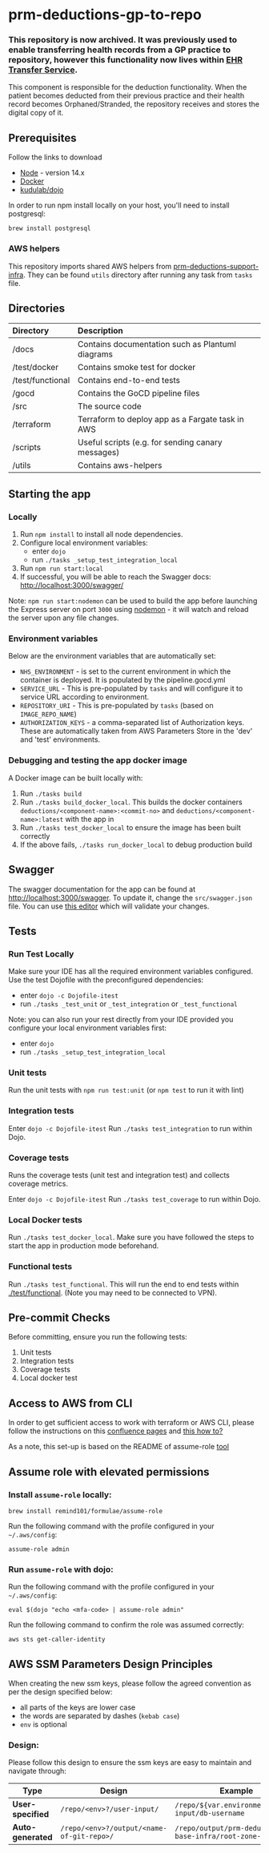 # prm-deductions-gp-to-repo 
### This repository is now archived. It was previously used to enable transferring health records from a GP practice to repository, however this functionality now lives within [EHR Transfer Service](https://github.com/nhsconnect/prm-repo-ehr-transfer-service).

This component is responsible for the deduction functionality.
When the patient becomes deducted from their previous practice and their health record becomes Orphaned/Stranded, the repository receives and stores the digital copy of it.

## Prerequisites

Follow the links to download

- [Node](https://nodejs.org/en/download/package-manager/#nvm) - version 14.x
- [Docker](https://docs.docker.com/install/)
- [kudulab/dojo](https://github.com/kudulab/dojo#installation)

In order to run npm install locally on your host, you'll need to install postgresql:
```
brew install postgresql
```

### AWS helpers

This repository imports shared AWS helpers from [prm-deductions-support-infra](https://github.com/nhsconnect/prm-deductions-support-infra/).
They can be found `utils` directory after running any task from `tasks` file.


## Directories

| Directory         | Description                                       |
| :---------------- | :------------------------------------------------ |
| /docs             | Contains documentation such as Plantuml diagrams  |
| /test/docker      | Contains smoke test for docker                    |
| /test/functional  | Contains end-to-end tests                         |
| /gocd             | Contains the GoCD pipeline files                  |
| /src              | The source code                                   |
| /terraform        | Terraform to deploy app as a Fargate task in AWS  |
| /scripts          | Useful scripts (e.g. for sending canary messages) |
| /utils            | Contains aws-helpers                              |


## Starting the app

### Locally

1. Run `npm install` to install all node dependencies.
2. Configure local environment variables:
   - enter `dojo`
   - run `./tasks _setup_test_integration_local`
3. Run `npm run start:local`
4. If successful, you will be able to reach the Swagger docs: [http://localhost:3000/swagger/](http://localhost:3000/swagger/)

Note: `npm run start:nodemon` can be used to build the app before launching the Express server on port `3000` using [nodemon](https://www.npmjs.com/package/nodemon) - it will watch and reload the server upon any file changes.

### Environment variables

Below are the environment variables that are automatically set:

- `NHS_ENVIRONMENT` - is set to the current environment in which the container is deployed. It is populated by the pipeline.gocd.yml
- `SERVICE_URL` - This is pre-populated by `tasks` and will configure it to service URL according to environment.
- `REPOSITORY_URI` - This is pre-populated by `tasks` (based on `IMAGE_REPO_NAME`)
- `AUTHORIZATION_KEYS` - a comma-separated list of Authorization keys. These are automatically taken from AWS Parameters Store in the 'dev' and 'test' environments.

### Debugging and testing the app docker image

A Docker image can be built locally with:

1. Run `./tasks build`
2. Run `./tasks build_docker_local`. This builds the docker containers `deductions/<component-name>:<commit-no>` and `deductions/<component-name>:latest` with the app in
3. Run `./tasks test_docker_local` to ensure the image has been built correctly
4. If the above fails, `./tasks run_docker_local` to debug production build

## Swagger

The swagger documentation for the app can be found at [http://localhost:3000/swagger](http://localhost:3000/swagger). To update it, change the
`src/swagger.json` file. You can use [this editor](https://editor.swagger.io/) which will validate your changes.

## Tests

### Run Test Locally

Make sure your IDE has all the required environment variables configured.
Use the test Dojofile with the preconfigured dependencies:
- enter `dojo -c Dojofile-itest`
- run `./tasks _test_unit` or `_test_integration` or `_test_functional`

Note: you can also run your rest directly from your IDE provided you configure your local environment variables first:
- enter `dojo`
- run `./tasks _setup_test_integration_local`

### Unit tests

Run the unit tests with `npm run test:unit` (or `npm test` to run it with lint)

### Integration tests
Enter `dojo -c Dojofile-itest`
Run `./tasks test_integration` to run within Dojo.

### Coverage tests
Runs the coverage tests (unit test and integration test) and collects coverage metrics.

Enter `dojo -c Dojofile-itest`
Run `./tasks test_coverage` to run within Dojo.

### Local Docker tests

Run `./tasks test_docker_local`. Make sure you have followed the steps to start the app in production mode beforehand.

### Functional tests

Run `./tasks test_functional`. This will run the end to end tests within [./test/functional](./test/functional). (Note you may need to be connected to VPN).

## Pre-commit Checks

Before committing, ensure you run the following tests:

1. Unit tests
2. Integration tests
3. Coverage tests
4. Local docker test

## Access to AWS from CLI

In order to get sufficient access to work with terraform or AWS CLI, please follow the instructions on this [confluence pages](https://gpitbjss.atlassian.net/wiki/spaces/TW/pages/11384160276/AWS+Accounts+and+Roles)
and [this how to?](https://gpitbjss.atlassian.net/wiki/spaces/TW/pages/11286020174/How+to+set+up+access+to+AWS+from+CLI)

As a note, this set-up is based on the README of assume-role [tool](https://github.com/remind101/assume-role)

## Assume role with elevated permissions

### Install `assume-role` locally:
`brew install remind101/formulae/assume-role`

Run the following command with the profile configured in your `~/.aws/config`:

`assume-role admin`

### Run `assume-role` with dojo:
Run the following command with the profile configured in your `~/.aws/config`:

`eval $(dojo "echo <mfa-code> | assume-role admin"`

Run the following command to confirm the role was assumed correctly:

`aws sts get-caller-identity`


## AWS SSM Parameters Design Principles

When creating the new ssm keys, please follow the agreed convention as per the design specified below:

* all parts of the keys are lower case
* the words are separated by dashes (`kebab case`)
* `env` is optional

### Design:
Please follow this design to ensure the ssm keys are easy to maintain and navigate through:

| Type               | Design                                  | Example                                               |
| -------------------| ----------------------------------------| ------------------------------------------------------|
| **User-specified** |`/repo/<env>?/user-input/`               | `/repo/${var.environment}/user-input/db-username`     |
| **Auto-generated** |`/repo/<env>?/output/<name-of-git-repo>/`| `/repo/output/prm-deductions-base-infra/root-zone-id` |
